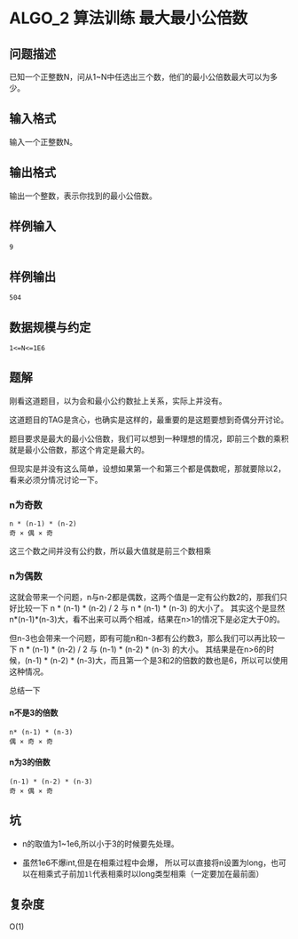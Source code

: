 # ALGO_2 算法训练 最大最小公倍数  

## 问题描述

已知一个正整数N，问从1~N中任选出三个数，他们的最小公倍数最大可以为多少。

## 输入格式

输入一个正整数N。

## 输出格式

输出一个整数，表示你找到的最小公倍数。

## 样例输入

`9`

## 样例输出

`504`

## 数据规模与约定

`1<=N<=1E6`

## 题解

刚看这道题目，以为会和最小公约数扯上关系，实际上并没有。

这道题目的TAG是贪心，也确实是这样的，最重要的是这题要想到奇偶分开讨论。

题目要求是最大的最小公倍数，我们可以想到一种理想的情况，即前三个数的乘积就是最小公倍数，那这个肯定是最大的。

但现实是并没有这么简单，设想如果第一个和第三个都是偶数呢，那就要除以2，看来必须分情况讨论一下。

### n为奇数
``` 
n * (n-1) * (n-2) 
奇 × 偶 × 奇
```
这三个数之间并没有公约数，所以最大值就是前三个数相乘

### n为偶数

这就会带来一个问题，n与n-2都是偶数，这两个值是一定有公约数2的，那我们只好比较一下 
n * (n-1) * (n-2) / 2 与 n * (n-1) * (n-3) 的大小了。
其实这个是显然n*(n-1)*(n-3)大，看不出来可以两个相减，结果在n>1的情况下是必定大于0的。

但n-3也会带来一个问题，即有可能n和n-3都有公约数3，那么我们可以再比较一下
n * (n-1) * (n-2) / 2 与 (n-1) * (n-2) * (n-3) 的大小。
其结果是在n>6的时候，(n-1) * (n-2) * (n-3)大，而且第一个是3和2的倍数的数也是6，所以可以使用这种情况。

总结一下

#### n不是3的倍数

``` 
n* (n-1) * (n-3) 
偶 × 奇 × 奇
```
#### n为3的倍数

``` 
(n-1) * (n-2) * (n-3) 
奇 × 偶 × 奇
```

## 坑

* n的取值为1~1e6,所以小于3的时候要先处理。

* 虽然1e6不爆int,但是在相乘过程中会爆，
  所以可以直接将n设置为long，也可以在相乘式子前加`1l`代表相乘时以long类型相乘（一定要加在最前面）

## 复杂度

O(1)